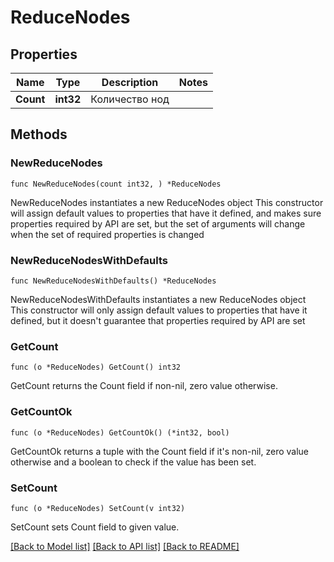 # ReduceNodes

## Properties

Name | Type | Description | Notes
------------ | ------------- | ------------- | -------------
**Count** | **int32** | Количество нод | 

## Methods

### NewReduceNodes

`func NewReduceNodes(count int32, ) *ReduceNodes`

NewReduceNodes instantiates a new ReduceNodes object
This constructor will assign default values to properties that have it defined,
and makes sure properties required by API are set, but the set of arguments
will change when the set of required properties is changed

### NewReduceNodesWithDefaults

`func NewReduceNodesWithDefaults() *ReduceNodes`

NewReduceNodesWithDefaults instantiates a new ReduceNodes object
This constructor will only assign default values to properties that have it defined,
but it doesn't guarantee that properties required by API are set

### GetCount

`func (o *ReduceNodes) GetCount() int32`

GetCount returns the Count field if non-nil, zero value otherwise.

### GetCountOk

`func (o *ReduceNodes) GetCountOk() (*int32, bool)`

GetCountOk returns a tuple with the Count field if it's non-nil, zero value otherwise
and a boolean to check if the value has been set.

### SetCount

`func (o *ReduceNodes) SetCount(v int32)`

SetCount sets Count field to given value.



[[Back to Model list]](../README.md#documentation-for-models) [[Back to API list]](../README.md#documentation-for-api-endpoints) [[Back to README]](../README.md)


